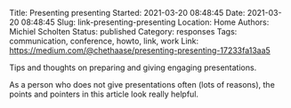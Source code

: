 Title: Presenting presenting
Started: 2021-03-20 08:48:45
Date: 2021-03-20 08:48:45
Slug: link-presenting-presenting
Location: Home
Authors: Michiel Scholten
Status: published
Category: responses
Tags: communication, conference, howto, link, work
Link: https://medium.com/@chethaase/presenting-presenting-17233fa13aa5

Tips and thoughts on preparing and giving engaging presentations.

As a person who does not give presentations often (lots of reasons), the points and pointers in this article look really helpful.
